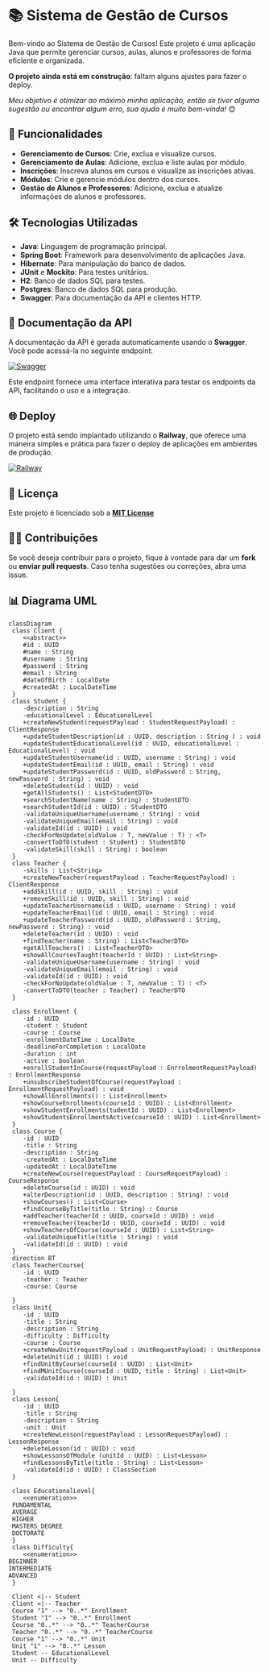 # 📚 Sistema de Gestão de Cursos

Bem-vindo ao Sistema de Gestão de Cursos! Este projeto é uma aplicação Java que permite gerenciar cursos, aulas, alunos e professores de forma eficiente e organizada.

**O projeto ainda está em construção**: faltam alguns ajustes para fazer o deploy.

*Meu objetivo é otimizar ao máximo minha aplicação, então se tiver alguma sugestão ou encontrar algum erro, sua ajuda é muito bem-vinda!* 😊

## 🚀 Funcionalidades

- **Gerenciamento de Cursos**: Crie, exclua e visualize cursos.
- **Gerenciamento de Aulas**: Adicione, exclua e liste aulas por módulo.
- **Inscrições**: Inscreva alunos em cursos e visualize as inscrições ativas.
- **Módulos**: Crie e gerencie módulos dentro dos cursos.
- **Gestão de Alunos e Professores**: Adicione, exclua e atualize informações de alunos e professores.

## 🛠️ Tecnologias Utilizadas

- **Java**: Linguagem de programação principal.
- **Spring Boot**: Framework para desenvolvimento de aplicações Java.
- **Hibernate**: Para manipulação do banco de dados.
- **JUnit** e **Mockito**: Para testes unitários.
- **H2**: Banco de dados SQL para testes.
- **Postgres**: Banco de dados SQL para produção.
- **Swagger**: Para documentação da API e clientes HTTP.

## 📑 Documentação da API

A documentação da API é gerada automaticamente usando o **Swagger**. Você pode acessá-la no seguinte endpoint:

[![Swagger](https://img.shields.io/badge/Swagger-25B7B7?style=for-the-badge&logo=swagger&logoColor=white)](http://localhost:8080/swagger-ui.html)

Este endpoint fornece uma interface interativa para testar os endpoints da API, facilitando o uso e a integração.

## 🌐 Deploy

O projeto está sendo implantado utilizando o **Railway**, que oferece uma maneira simples e prática para fazer o deploy de aplicações em ambientes de produção.

[![Railway](https://img.shields.io/badge/Railway-000000?style=for-the-badge&logo=railway&logoColor=white)](sua-url-aqui)


## 📄 Licença

Este projeto é licenciado sob a [**MIT License**](https://github.com/pinhojuliana/gerenciamento-cursos?tab=MIT-1-ov-file#readme)

## 🧑‍💻 Contribuições

Se você deseja contribuir para o projeto, fique à vontade para dar um **fork** ou **enviar pull requests**. Caso tenha sugestões ou correções, abra uma issue.

## 📊 Diagrama UML
```mermaid
classDiagram
 class Client {
    <<abstract>>
    #id : UUID
    #name : String
    #username : String
    #password : String
    #email : String
    #dateOfBirth : LocalDate
    #createdAt : LocalDateTime
 }
 class Student {
    -description : String
    -educationalLevel : EducationalLevel
    +createNewStudent(requestPayload : StudentRequestPayload) : ClientResponse
    +updateStudentDescription(id : UUID, description : String ) : void
    +updateStudentEducationalLevel(id : UUID, educationalLevel : EducationalLevel) : void
    +updateStudentUsername(id : UUID, username : String) : void
    +updateStudentEmail(id : UUID, email : String) : void
    +updateStudentPassword(id : UUID, oldPassword : String, newPassword : String) : void
    +deleteStudent(id : UUID) : void
    +getAllStudents() : List<StudentDTO>
    +searchStudentName(name : String) : StudentDTO
    +searchStudentId(id : UUID) : StudentDTO
    -validateUniqueUsername(username : String) : void
    -validateUniqueEmail(email : String) : void
    -validateId(id : UUID) : void
    -checkForNoUpdate(oldValue : T, newValue : T) : <T>
    -convertToDTO(student : Student) : StudentDTO
    -validateSkill(skill : String) : boolean
 }
 class Teacher {
    -skills : List<String>
    +createNewTeacher(requestPayload : TeacherRequestPayload) : ClientResponse
    +addSkill(id : UUID, skill : String) : void
    +removeSkill(id : UUID, skill : String) : void
    +updateTeacherUsername(id : UUID, username : String) : void
    +updateTeacherEmail(id : UUID, email : String) : void
    +updateTeacherPassword(id : UUID, oldPassword : String, newPassword : String) : void
    +deleteTeacher(id : UUID) : void
    +findTeacher(name : String) : List<TeacherDTO>
    +getAllTeachers() : List<TeacherDTO>
    +showAllCoursesTaught(teacherId : UUID) : List<String>
    -validateUniqueUsername(username : String) : void
    -validateUniqueEmail(email : String) : void
    -validateId(id : UUID) : void
    -checkForNoUpdate(oldValue : T, newValue : T) : <T>
    -convertToDTO(teacher : Teacher) : TeacherDTO
 }

 class Enrollment {
    -id : UUID
    -student : Student
    -course : Course
    -enrollmentDateTime : LocalDate
    -deadlineForCompletion : LocalDate
    -duration : int
    -active : boolean
    +enrollStudentInCourse(requestPayload : EnrrolmentRequestPayload) : EnrollmentResponse
    +unsubscribeStudentOfCourse(requestPayload : EnrollmentRequestPayload) : void
    +showAllEnrollments() : List<Enrollment>
    +showCourseEnrollments(courseId : UUID) : List<Enrollment>
    +showStudentEnrollments(tudentId : UUID) : List<Enrollment>
    +showStudentsEnrollmentsActive(courseId : UUID) : List<Enrollment>
 }
 class Course {
    -id : UUID
    -title : String
    -description : String
    -createdAt : LocalDateTime
    -updatedAt : LocalDateTime
    +createNewCourse(requestPayload : CourseRequestPayload) : CourseResponse
    +deleteCourse(id : UUID) : void
    +alterDescription(id : UUID, description : String) : void
    +showCourses() : List<Course>
    +findCourseByTitle(title : String) : Course
    +addTeacher(teacherId : UUID, courseId : UUID) : void
    +removeTeacher(teacherId : UUID, courseId : UUID) : void
    +showTeachersOfCourse(courseId : UUID) : List<String>
    -validateUniqueTitle(title : String) : void
    -validateId(id : UUID) : void
 }
 direction BT
 class TeacherCourse{
    -id : UUID
    -teacher : Teacher
    -course: Course

 }
 class Unit{
    -id : UUID
    -title : String
    -description : String
    -difficulty : Difficulty
    -course : Course
    +createNewUnit(requestPayload : UnitRequestPayload) : UnitResponse
    +deleteUnit(id : UUID) : void
    +findUnitByCourse(courseId : UUID) : List<Unit>
    +findMUnitCourse(courseId : UUID, title : String) : List<Unit>
    -validateId(id : UUID) : Unit

 }
 class Lesson{
    -id : UUID
    -title : String
    -description : String
    -unit : Unit
    +createNewLesson(requestPayload : LessonRequestPayload) : LessonResponse
    +deleteLesson(id : UUID) : void
    +showLessonsOfModule (unitId : UUID) : List<Lesson>
    +findLessonsByTitle(title : String) : List<Lesson>
    -validateId(id : UUID) : ClassSection
 }

 class EducationalLevel{
    <<enumeration>>
 FUNDAMENTAL
 AVERAGE
 HIGHER
 MASTERS_DEGREE
 DOCTORATE
 }
 class Difficulty{
    <<enumeration>>
BEGINNER
INTERMEDIATE
ADVANCED
 }

 Client <|-- Student
 Client <|-- Teacher
 Course "1" --> "0..*" Enrollment 
 Student "1" --> "0..*" Enrollment 
 Course "0..*" --> "0..*" TeacherCourse
 Teacher "0..*" --> "0..*" TeacherCourse
 Course "1" --> "0..*" Unit
 Unit "1" --> "0..*" Lesson
 Student -- EducationalLevel
 Unit -- Difficulty

